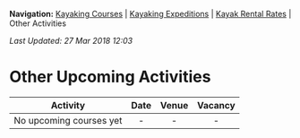 **Navigation:** [Kayaking Courses](index) &#124; [Kayaking Expeditions](expedition) &#124; [Kayak Rental Rates](rental) &#124; Other Activities

_Last Updated: 27 Mar 2018 12:03_
# Other Upcoming Activities

Activity | Date | Venue | Vacancy
:---:|:---:|:---:|:---:
No upcoming courses yet|-|-|-

